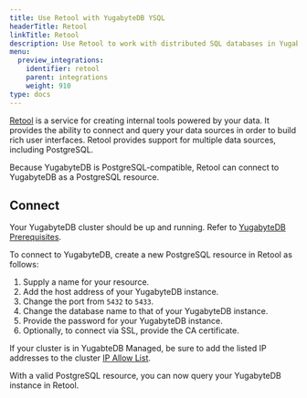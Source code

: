 ```yaml
---
title: Use Retool with YugabyteDB YSQL
headerTitle: Retool
linkTitle: Retool
description: Use Retool to work with distributed SQL databases in YugabyteDB.
menu:
  preview_integrations:
    identifier: retool
    parent: integrations
    weight: 910
type: docs
---
```


[Retool](https://retool.com/) is a service for creating internal tools powered by your data. It provides the ability to connect and query your data sources in order to build rich user interfaces. Retool provides support for multiple data sources, including PostgreSQL.

Because YugabyteDB is PostgreSQL-compatible, Retool can connect to YugabyteDB as a PostgreSQL resource.

## Connect

Your YugabyteDB cluster should be up and running. Refer to [YugabyteDB Prerequisites](../../tools/#yugabytedb-prerequisites).

To connect to YugabyteDB, create a new PostgreSQL resource in Retool as follows:

1. Supply a name for your resource.
1. Add the host address of your YugabyteDB instance.
1. Change the port from `5432` to `5433`.
1. Change the database name to that of your YugabyteDB instance.
1. Provide the password for your YugabyteDB instance.
1. Optionally, to connect via SSL, provide the CA certificate.

If your cluster is in YugabteDB Managed, be sure to add the listed IP addresses to the cluster [IP Allow List](../../yugabyte-cloud/cloud-secure-clusters/add-connections/).

With a valid PostgreSQL resource, you can now query your YugabyteDB instance in Retool.
